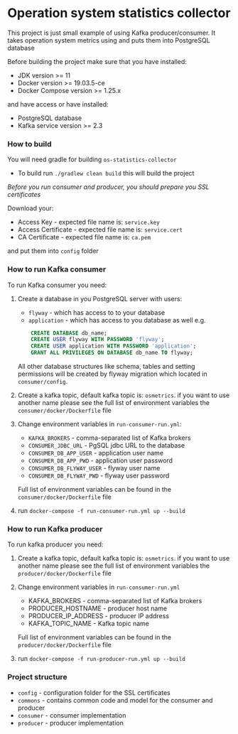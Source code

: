 # Operation system statistics collector

This project is just small example of using Kafka producer/consumer.
It takes operation system metrics using and puts them into PostgreSQL database 

Before building the project make sure that you have installed:
- JDK version >= 11
- Docker version >= 19.03.5-ce
- Docker Compose version >= 1.25.x

and have access or have installed:
- PostgreSQL database
- Kafka service version >= 2.3

### How to build
You will need gradle for building `os-statistics-collector`
- To build run `./gradlew clean build` this will build the project

*Before you run consumer and producer, you should prepare you SSL certificates*

Download your:
- Access Key - expected file name is: `service.key`
- Access Certificate - expected file name is: `service.cert`
- CA Certificate - expected file name is: `ca.pem`

and put them into `config` folder

### How to run Kafka consumer
To run Kafka consumer you need:

1. Create a database in you PostgreSQL server with users:
    - `flyway` - which has access to to your database
    - `application`  - which has access to you database as well
    e.g.
    
    ```sql
        CREATE DATABASE db_name;
        CREATE USER flyway WITH PASSWORD 'flyway';
        CREATE USER application WITH PASSWORD 'application';
        GRANT ALL PRIVILEGES ON DATABASE db_name TO flyway;
    ```

    All other database structures like schema, tables and setting permissions will be created by flyway migration which located in `consumer/config`.

2. Create a kafka topic, default kafka topic is: `osmetrics`.
if you want to use another name please see the full list of environment variables the `consumer/docker/Dockerfile` file

3. Change environment variables in `run-consumer-run.yml`:
    - `KAFKA_BROKERS` - comma-separated list of Kafka brokers
    - `CONSUMER_JDBC_URL` - PgSQL jdbc URL to the database
    - `CONSUMER_DB_APP_USER` - application user name
    - `CONSUMER_DB_APP_PWD` - application user password
    - `CONSUMER_DB_FLYWAY_USER` - flyway user name
    - `CONSUMER_DB_FLYWAY_PWD` - flyway user password

    Full list of environment variables can be found in the `consumer/docker/Dockerfile` file

4. run `docker-compose -f run-consumer-run.yml up --build`

### How to run Kafka producer
To run kafka producer you need:

1. Create a kafka topic, default kafka topic is: `osmetrics`. 
if you want to use another name please see the full list of environment variables the `producer/docker/Dockerfile` file

2. Change environment variables in `run-consumer-run.yml`
    - KAFKA_BROKERS - comma-separated list of Kafka brokers
    - PRODUCER_HOSTNAME - producer host name
    - PRODUCER_IP_ADDRESS - producer IP address
    - KAFKA_TOPIC_NAME - Kafka topic name

    Full list of environment variables can be found in the `producer/docker/Dockerfile` file

3. run `docker-compose -f run-producer-run.yml up --build`

### Project structure
- `config` - configuration folder for the SSL certificates 
- `commons` - contains common code and model for the consumer and producer
- `consumer` - consumer implementation
- `producer` - producer implementation

